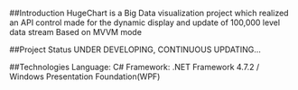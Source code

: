 ##Introduction
HugeChart is a Big Data visualization project which realized an API control made for the dynamic display and update of 100,000 level data stream
Based on MVVM mode 

##Project Status
UNDER DEVELOPING, CONTINUOUS UPDATING...

##Technologies
Language: C#
Framework: .NET Framework 4.7.2 / Windows Presentation Foundation(WPF)


